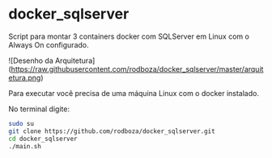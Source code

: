 # docker_sqlserver
Script para montar 3 containers docker com SQLServer em Linux com o Always On configurado.

![Desenho da Arquitetura]
(https://raw.githubusercontent.com/rodboza/docker_sqlserver/master/arquitetura.png)


Para executar você precisa de uma máquina Linux com o docker instalado.

No terminal digite:

``` sh
sudo su
git clone https://github.com/rodboza/docker_sqlserver.git
cd docker_sqlserver
./main.sh
```

